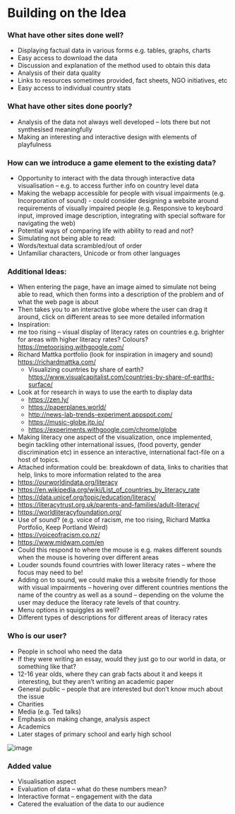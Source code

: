 # Building on the Idea
### What have other sites done well? 
*	Displaying factual data in various forms e.g. tables, graphs, charts
*	Easy access to download the data 
*	Discussion and explanation of the method used to obtain this data 
*	Analysis of their data quality
*	Links to resources sometimes provided, fact sheets, NGO initiatives, etc
*	Easy access to individual country stats

### What have other sites done poorly? 
*	Analysis of the data not always well developed – lots there but not synthesised meaningfully
*	Making an interesting and interactive design with elements of playfulness

### How can we introduce a game element to the existing data?
*	Opportunity to interact with the data through interactive data visualisation – e.g. to access further info on country level data
*	Making the webapp accessible for people with visual impairments (e.g. Incorporation of sound) - could consider designing a website around requirements of visually impaired people (e.g. Responsive to keyboard input, improved image description, integrating with special software for navigating the web)
*	Potential ways of comparing life with ability to read and not?
*	Simulating not being able to read:
  *	Words/textual data scrambled/out of order
  *	Unfamiliar characters, Unicode or from other languages

### Additional Ideas: 
*	When entering the page, have an image aimed to simulate not being able to read, which then forms into a description of the problem and of what the web page is about
*	Then takes you to an interactive globe where the user can drag it around, click on different areas to see more detailed information
*	Inspiration: 
  *	 me too rising – visual display of literacy rates on countries e.g. brighter for areas with higher literacy rates? Colours? https://metoorising.withgoogle.com/ 
  *	Richard Mattka portfolio (look for inspiration in imagery and sound) https://richardmattka.com/ 
	* Visualizing countries by share of earth? https://www.visualcapitalist.com/countries-by-share-of-earths-surface/
* Look at for research in ways to use the earth to display data 
  *	https://zen.ly/ 
  *	https://paperplanes.world/
  *	http://news-lab-trends-experiment.appspot.com/
  *	https://music-globe.jtp.io/ 
  *	https://experiments.withgoogle.com/chrome/globe 
*	Making literacy one aspect of the visualization, once implemented, begin tackling other international issues, (food poverty, gender discrimination etc) in essence an interactive, international fact-file on a host of topics. 
*	Attached information could be: breakdown of data, links to charities that help, links to more information related to the area
  *	https://ourworldindata.org/literacy
  *	https://en.wikipedia.org/wiki/List_of_countries_by_literacy_rate
  *	https://data.unicef.org/topic/education/literacy/
  *	https://literacytrust.org.uk/parents-and-families/adult-literacy/
  *	https://worldliteracyfoundation.org/ 
*	Use of sound? (e.g. voice of racism, me too rising, Richard Mattka Portfolio, Keep Portland Weird)
  *	https://voiceofracism.co.nz/
  *	https://www.midwam.com/en 
*	Could this respond to where the mouse is e.g. makes different sounds when the mouse is hovering over different areas
*	Louder sounds found countries with lower literacy rates – where the focus may need to be! 
*	Adding on to sound, we could make this a website friendly for those with visual impairments – hovering over different countries mentions the name of the country as well as a sound – depending on the volume the user may deduce the literacy rate levels of that country. 
*	Menu options in squiggles as well?
*	Different types of descriptions for different areas of literacy rates

### Who is our user?
*	People in school who need the data
*	If they were writing an essay, would they just go to our world in data, or something like that?
*	12-16 year olds, where they can grab facts about it and keeps it interesting, but they aren’t writing an academic paper
*	General public – people that are interested but don’t know much about the issue
*	Charities
*	Media (e.g. Ted talks)
*	Emphasis on making change, analysis aspect
*	Academics
*	Later stages of primary school and early high school 

![image](https://user-images.githubusercontent.com/45073537/116732991-6f01ee80-a9e3-11eb-801d-8ce9bc01b617.png)

### Added value
*	Visualisation aspect
*	Evaluation of data – what do these numbers mean?
*	Interactive format – engagement with the data
*	Catered the evaluation of the data to our audience 
